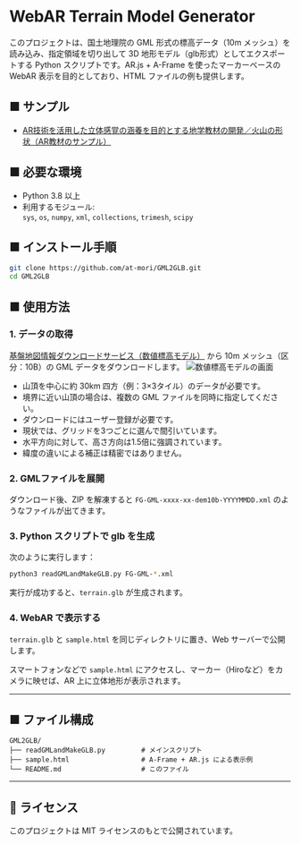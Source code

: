 # WebAR Terrain Model Generator

このプロジェクトは、国土地理院の GML 形式の標高データ（10m メッシュ）を読み込み、指定領域を切り出して 3D 地形モデル（glb形式）としてエクスポートする Python スクリプトです。AR.js + A-Frame を使ったマーカーベースの WebAR 表示を目的としており、HTML ファイルの例も提供します。

## ■ サンプル

- [AR技術を活用した立体感覚の涵養を目的とする地学教材の開発／火山の形状（AR教材のサンプル）](https://robo.mydns.jp/WebAR/index.html)

## ■ 必要な環境

- Python 3.8 以上
- 利用するモジュール:  
  `sys`, `os`, `numpy`, `xml`, `collections`, `trimesh`, `scipy`

## ■ インストール手順

```bash
git clone https://github.com/at-mori/GML2GLB.git
cd GML2GLB
```

## ■ 使用方法

### 1. データの取得

[基盤地図情報ダウンロードサービス（数値標高モデル）](https://service.gsi.go.jp/kiban/app/map/?search=dem) から 10m メッシュ（区分：10B）の GML データをダウンロードします。
![数値標高モデルの画面](https://robo.mydns.jp/WebAR/figs/ChiriinGamen.jpg)
- 山頂を中心に約 30km 四方（例：3×3タイル）のデータが必要です。  
- 境界に近い山頂の場合は、複数の GML ファイルを同時に指定してください。  
- ダウンロードにはユーザー登録が必要です。
- 現状では、グリッドを3つごとに選んで間引いています。
- 水平方向に対して、高さ方向は1.5倍に強調されています。
- 緯度の違いによる補正は精密ではありません。

### 2. GMLファイルを展開

ダウンロード後、ZIP を解凍すると `FG-GML-xxxx-xx-dem10b-YYYYMMDD.xml` のようなファイルが出てきます。

### 3. Python スクリプトで glb を生成

次のように実行します：

```bash
python3 readGMLandMakeGLB.py FG-GML-*.xml
```

実行が成功すると、`terrain.glb` が生成されます。

### 4. WebAR で表示する

`terrain.glb` と `sample.html` を同じディレクトリに置き、Web サーバーで公開します。

スマートフォンなどで `sample.html` にアクセスし、マーカー（Hiroなど）をカメラに映せば、AR 上に立体地形が表示されます。

---

## ■ ファイル構成

```
GML2GLB/
├── readGMLandMakeGLB.py         # メインスクリプト
├── sample.html                  # A-Frame + AR.js による表示例
└── README.md                    # このファイル
```

---

## 📝 ライセンス

このプロジェクトは MIT ライセンスのもとで公開されています。

